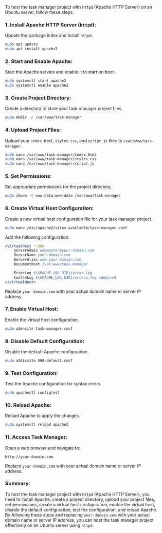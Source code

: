 
To host the task manager project with `httpd` (Apache HTTP Server) on an Ubuntu server, follow these steps:

### 1. Install Apache HTTP Server (`httpd`):

Update the package index and install `httpd`.

```bash
sudo apt update
sudo apt install apache2
```

### 2. Start and Enable Apache:

Start the Apache service and enable it to start on boot.

```bash
sudo systemctl start apache2
sudo systemctl enable apache2
```

### 3. Create Project Directory:

Create a directory to store your task manager project files.

```bash
sudo mkdir -p /var/www/task-manager
```

### 4. Upload Project Files:

Upload your `index.html`, `styles.css`, and `script.js` files to `/var/www/task-manager`.

```bash
sudo nano /var/www/task-manager/index.html
sudo nano /var/www/task-manager/styles.css
sudo nano /var/www/task-manager/script.js
```

### 5. Set Permissions:

Set appropriate permissions for the project directory.

```bash
sudo chown -R www-data:www-data /var/www/task-manager
```

### 6. Create Virtual Host Configuration:

Create a new virtual host configuration file for your task manager project.

```bash
sudo nano /etc/apache2/sites-available/task-manager.conf
```

Add the following configuration:

```apache
<VirtualHost *:80>
    ServerAdmin webmaster@your-domain.com
    ServerName your-domain.com
    ServerAlias www.your-domain.com
    DocumentRoot /var/www/task-manager

    ErrorLog ${APACHE_LOG_DIR}/error.log
    CustomLog ${APACHE_LOG_DIR}/access.log combined
</VirtualHost>
```

Replace `your-domain.com` with your actual domain name or server IP address.

### 7. Enable Virtual Host:

Enable the virtual host configuration.

```bash
sudo a2ensite task-manager.conf
```

### 8. Disable Default Configuration:

Disable the default Apache configuration.

```bash
sudo a2dissite 000-default.conf
```

### 9. Test Configuration:

Test the Apache configuration for syntax errors.

```bash
sudo apachectl configtest
```

### 10. Reload Apache:

Reload Apache to apply the changes.

```bash
sudo systemctl reload apache2
```

### 11. Access Task Manager:

Open a web browser and navigate to:

```text
http://your-domain.com
```

Replace `your-domain.com` with your actual domain name or server IP address.

### Summary:

To host the task manager project with `httpd` (Apache HTTP Server), you need to install Apache, create a project directory, upload your project files, set permissions, create a virtual host configuration, enable the virtual host, disable the default configuration, test the configuration, and reload Apache. By following these steps and replacing `your-domain.com` with your actual domain name or server IP address, you can host the task manager project effectively on an Ubuntu server using `httpd`.